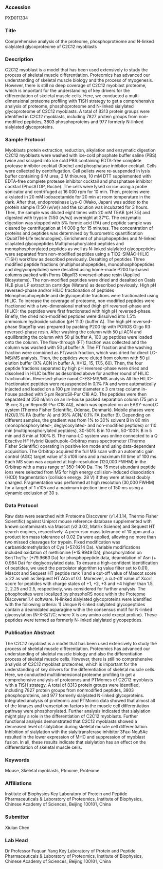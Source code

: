 ### Accession
PXD011334

### Title
Comprehensive analysis of the proteome, phosphoproteome and N-linked sialylated glycoproteome of C2C12 myoblasts

### Description
C2C12 myoblast is a model that has been used extensively to study the process of skeletal muscle differentiation. Proteomics has advanced our understanding of skeletal muscle biology and the process of myogenesis. However, there is still no deep coverage of C2C12 myoblast proteome, which is important for the understanding of key drivers for the differentiation of skeletal muscle cells. Here, we conducted a multi-dimensional proteome profiling with TiSH strategy to get a comprehensive analysis of proteome, phosphoproteome and N-linked sialylated glycoproteome of C2C12 myoblasts. A total of 8313 protein groups were identified in C2C12 myoblasts, including 7827 protein groups from non-modified peptides, 3803 phosphoproteins and 977 formerly N-linked sialylated glycoproteins.

### Sample Protocol
Myoblasts protein extraction, reduction, alkylation and enzymatic digestion C2C12 myoblasts were washed with ice-cold phosphate buffer saline (PBS) twice and scraped into ice cold PBS containing EDTA-free complete protease inhibitor cocktail (Roche) and phosphatase inhibitor cocktail. Cells were collected by centrifugation. Cell pellets were re-suspended in lysis buffer containing 6 M urea, 2 M thiourea, 10 mM DTT supplemented with EDTA-free complete protease inhibitor cocktail and phosphatase inhibitor cocktail (PhosSTOP, Roche). The cells were lysed on ice using a probe sonicator and centrifuged at 16 000 rpm for 10 min. Then, proteins were alkylated in 20 mM iodoacetamide for 20 min at room temperature in the dark. After that, endoproteinase Lys-C (Wako, Japan) was added to the protein sample (1:50 (w/w)) and the solution was incubated for 3 hours. Then, the sample was diluted eight times with 20 mM TEAB (pH 7.5) and digested with trypsin (1:50 (w/w)) overnight at 37°C. The enzymatic digestion was stopped with 5% formic acid (FA) and peptide sample was cleared by centrifugation at 14 000 g for 15 minutes. The concentration of proteins and peptides was determined by fluorometric quantification (QubitTM-Life technologies).  Enrichment of phosphopeptides and N-linked silaylated glycopeptides Multiphosphorylated peptides and monophosphorylated peptides as well as N-linked sialylated glycopeptides were separated from non-modified peptides using a TiO2-SIMAC-HILIC (TiSH) workflow as described previously.  Desalting of peptides  Three modified peptide fractions (multiphosphopeptides, monophosphopeptides and deglycopeptides) were desalted using home-made P200 tip-based columns packed with Poros OligoR3 reversed-phase resin (Applied Biosystems). The non-modified peptides were dried and desalted on Oasis HLB plus LP extraction cartridge (Waters) as described previously.  High pH reversed-phase and/or HILIC fractionation of peptides Monophosphopeptide and deglycopeptide fractions were fractionated using HILIC. To increase the coverage of proteome, non-modified peptides were fractioned with a two-dimensional method (high pH reversed-phase and HILIC): the peptides were first fractionated with high pH reversed-phase. Briefly, the dried non-modified peptides were dissolved into 1.5% ammonium hydroxide solution (pH 11.3) (buffer A). The high pH reversed-phase StageTip was prepared by packing P200 tip with POROS Oligo R3 reversed-phase resin. After washing the column with 50 μl ACN and equilibrating the column with 50 μl buffer A, 100 μg peptides were loaded onto the column. The flow-through (FT) fraction was collected and the column was washed with 50 μl buffer A. The FT fraction and the washing fraction were combined as FT/wash fraction, which was dried for direct LC-MS/MS analysis. Then, the peptides were eluted from column with 50 μl elution buffer (X% ACN in buffer A, X=12, 15, 17.5, 60). Then, the four peptide fractions separated by high pH reversed-phase were dried and dissolved in HILIC buffer as described above for another round of HILIC fractionation.  Reversed-phase nanoLC-ESI-MS/MS analysis All the HILIC-fractionated peptides were resuspended in 0.1% FA and were automatically injected and loaded on a 100 μm inner diameter x 3 cm trap column in-house packed with 5 μm ReproSil-Pur C18 AQ. The peptides were then separated at 250 nl/min on an in-house packed separation column (75 μm x 18 cm; 3 μm ReproSil-Pur C18 AQ), which was operated on an EASY-nanoLC system (Thermo Fisher Scientific, Odense, Denmark). Mobile phases were H2O/0.1% FA (buffer A) and 95% ACN/ 0.1% FA (buffer B). Depending on different samples, the gradient was from 1% to 30% solvent B in 80 min (monophosphorylated-, deglycosylated- and non-modified peptides) or 110 min (multiphosphorylated peptides), 30-50% B in 10 min, 50-100% B in 5 min and 8 min at 100% B. The nano-LC system was online connected to a Q Exactive HF Hybrid Quadrupole-Orbitrap mass spectrometer (Thermo Fisher Scientific) operating in positive ion mode and using data-dependent acquisition. The Orbitrap acquired the full MS scan with an automatic gain control (AGC) target value of 3 x106 ions and a maximum fill time of 100 ms. Each MS scan was acquired at high-resolution (120,000 FWHM) in the Orbitrap with a mass range of 350-1400 Da. The 15 most abundant peptide ions were selected from MS for high energy collision-induced dissociation (HCD) fragmentation (collision energy: 28 V) if they were at least doubly charged. Fragmentation was performed at high resolution (30,000 FWHM) for a target of 1 x105 and a maximum injection time of 150 ms using a dynamic exclusion of 30 s.

### Data Protocol
Raw data were searched with Proteome Discoverer (v1.4.1.14, Thermo Fisher Scientific) against Uniprot mouse reference database supplemented with known contaminants via Mascot (v2.3.02, Matrix Science) and Sequest HT search engines, respectively. A precursor mass tolerance of 10 ppm and a product ion mass tolerance of 0.02 Da were applied, allowing no more than two missed cleavages for trypsin. Fixed modification was carbamidomethylation of Cys (+57.0214 Da). Variable modifications included oxidation of methionine (+15.9949 Da), phosphorylation on Ser/Thr/Tyr (+79.9663 Da) for phosphopeptide data, deamidation of Asn (+ 0.984 Da) for deglycosylated data. To ensure a high-confident identification of peptides, we used the percolator algorithm (q value filter set to 0.01), Mascot and Sequest HT peptide rank 1 and a cut-off value of Mascot score ≥ 22 as well as Sequest HT ΔCn of 0.1. Moreover, a cut-off value of Xcorr score for peptides with charge states of +1, +2, +3 and +4 higher than 1.5, 2, 2.25 and 2.5, respectively, was considered for further analysis.  The phosphosites were localized by phosphoRS node within the Proteome Discoverer 1.4 software. N-linked sialylated glycoproteins were identified with the following criteria: 1) Unique N-linked sialylated glycopeptides contain a deamidated asparagine within the consensus motif for N-linked glycosylation (N-X-S/T/C; where X is any amino acid except proline). These peptides were termed as formerly N-linked sialylated glycopeptides.

### Publication Abstract
The C2C12 myoblast is a model that has been used extensively to study the process of skeletal muscle differentiation. Proteomics has advanced our understanding of skeletal muscle biology and also the differentiation process of skeletal muscle cells. However, there is still no comprehensive analysis of C2C12 myoblast proteomes, which is important for the understanding of key drivers for the differentiation of skeletal muscle cells. Here, we conducted multidimensional proteome profiling to get a comprehensive analysis of proteomes and PTMomes of C2C12 myoblasts with a TiSH strategy. A total of 8313 protein groups were identified, including 7827 protein groups from nonmodified peptides, 3803 phosphoproteins, and 977 formerly sialylated N-linked glycoproteins. Integrated analysis of proteomic and PTMomic data showed that almost all of the kinases and transcription factors in the muscle cell differentiation pathway were phosphorylated. Further analysis indicated that sialylation might play a role in the differentiation of C2C12 myoblasts. Further functional analysis demonstrated that C2C12 myoblasts showed a decreased level of sialylation during skeletal muscle cell differentiation. Inhibition of sialylation with the sialyltransferase inhibitor 3Fax-Neu5Ac resulted in the lower expression of MHC and suppression of myoblast fusion. In all, these results indicate that sialylation has an effect on the differentiation of skeletal muscle cells.

### Keywords
Mouse, Skeletal myoblasts, Ptmome, Proteome

### Affiliations
Institute of Biophysics
Key Laboratory of Protein and Peptide Pharmaceuticals & Laboratory of Proteomics, Institute of Biophysics, Chinese Academy of Sciences, Beijing 100101, China

### Submitter
Xiulan Chen

### Lab Head
Dr Professor Fuquan Yang
Key Laboratory of Protein and Peptide Pharmaceuticals & Laboratory of Proteomics, Institute of Biophysics, Chinese Academy of Sciences, Beijing 100101, China


